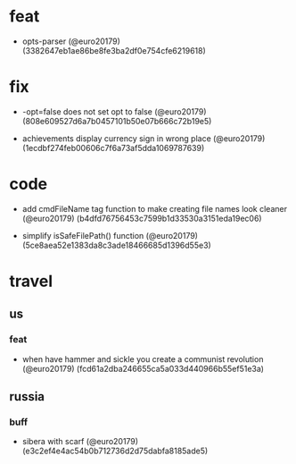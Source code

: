 # feat

* opts-parser (@euro20179) (3382647eb1ae86be8fe3ba2df0e754cfe6219618)


# fix

* -opt=false does not set opt to false (@euro20179) (808e609527d6a7b0457101b50e07b666c72b19e5)

* achievements display currency sign in wrong place (@euro20179) (1ecdbf274feb00606c7f6a73af5dda1069787639)


# code

* add cmdFileName tag function to make creating file names look cleaner (@euro20179) (b4dfd76756453c7599b1d33530a3151eda19ec06)

* simplify isSafeFilePath() function (@euro20179) (5ce8aea52e1383da8c3ade18466685d1396d55e3)


# travel

## us

### feat

* when have hammer and sickle you create a communist revolution (@euro20179) (fcd61a2dba246655ca5a033d440966b55ef51e3a)

## russia

### buff

* sibera with scarf (@euro20179) (e3c2ef4e4ac54b0b712736d2d75dabfa8185ade5)


